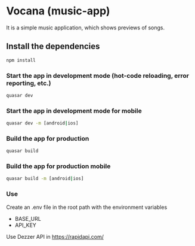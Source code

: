 # Vocana (music-app)

It is a simple music application, which shows previews of songs.

## Install the dependencies
```bash
npm install
```

### Start the app in development mode (hot-code reloading, error reporting, etc.)
```bash
quasar dev
```
### Start the app in development mode for mobile
```bash
quasar dev -m [android|ios]
```

### Build the app for production
```bash
quasar build
```
### Build the app for production mobile
```bash
quasar build -m [android|ios]
```

### Use
Create an .env file in the root path with the environment variables
  - BASE_URL
  - API_KEY
  
Use Dezzer API in https://rapidapi.com/
